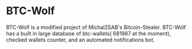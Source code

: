 # BTC-Wolf
BTC-Wolf is a modified project of Michal2SAB's Bitcoin-Stealer. BTC-Wolf has a built in large database of btc-wallets( 681987 at the moment), checked wallets counter, and an automated notifications bot.
